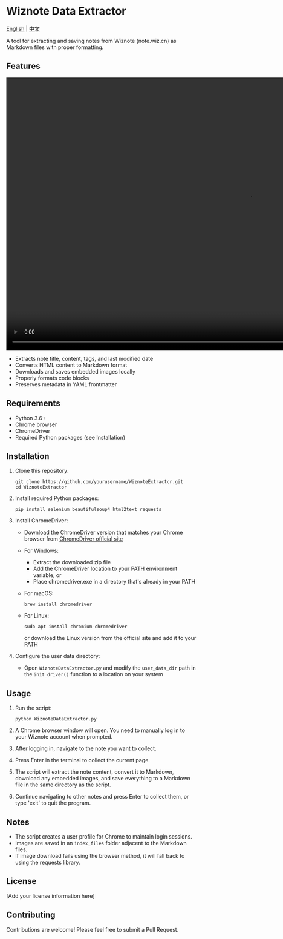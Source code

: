 # Wiznote Data Extractor

[English](README.md) | [中文](README_CN.md)

A tool for extracting and saving notes from Wiznote (note.wiz.cn) as Markdown files with proper formatting.

## Features

<video width="1280" height="720" controls>
  <source src="WiznoteExtractor.mp4" type="video/mp4">
  Your browser does not support the video tag.
</video>

- Extracts note title, content, tags, and last modified date
- Converts HTML content to Markdown format
- Downloads and saves embedded images locally
- Properly formats code blocks
- Preserves metadata in YAML frontmatter

## Requirements

- Python 3.6+
- Chrome browser
- ChromeDriver
- Required Python packages (see Installation)

## Installation

1. Clone this repository:
   ```
   git clone https://github.com/yourusername/WiznoteExtractor.git
   cd WiznoteExtractor
   ```

2. Install required Python packages:
   ```
   pip install selenium beautifulsoup4 html2text requests
   ```

3. Install ChromeDriver:
   - Download the ChromeDriver version that matches your Chrome browser from [ChromeDriver official site](https://sites.google.com/chromium.org/driver/)
   - For Windows:
     - Extract the downloaded zip file
     - Add the ChromeDriver location to your PATH environment variable, or
     - Place chromedriver.exe in a directory that's already in your PATH

   - For macOS:
     ```
     brew install chromedriver
     ```
   
   - For Linux:
     ```
     sudo apt install chromium-chromedriver
     ```
     or download the Linux version from the official site and add it to your PATH

4. Configure the user data directory:
   - Open `WiznoteDataExtractor.py` and modify the `user_data_dir` path in the `init_driver()` function to a location on your system

## Usage

1. Run the script:
   ```
   python WiznoteDataExtractor.py
   ```

2. A Chrome browser window will open. You need to manually log in to your Wiznote account when prompted.

3. After logging in, navigate to the note you want to collect.

4. Press Enter in the terminal to collect the current page.

5. The script will extract the note content, convert it to Markdown, download any embedded images, and save everything to a Markdown file in the same directory as the script.

6. Continue navigating to other notes and press Enter to collect them, or type 'exit' to quit the program.

## Notes

- The script creates a user profile for Chrome to maintain login sessions.
- Images are saved in an `index_files` folder adjacent to the Markdown files.
- If image download fails using the browser method, it will fall back to using the requests library.

## License

[Add your license information here]

## Contributing

Contributions are welcome! Please feel free to submit a Pull Request.
